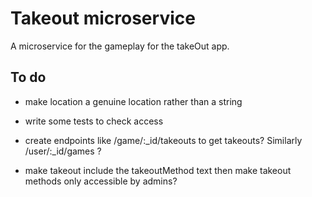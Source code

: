 # Takeout microservice
A microservice for the gameplay for the takeOut app. 

## To do

- make location a genuine location rather than a string

- write some tests to check access

- create endpoints like /game/:_id/takeouts to get takeouts? Similarly /user/:_id/games ? 

- make takeout include the takeoutMethod text then make takeout methods only accessible by admins?


